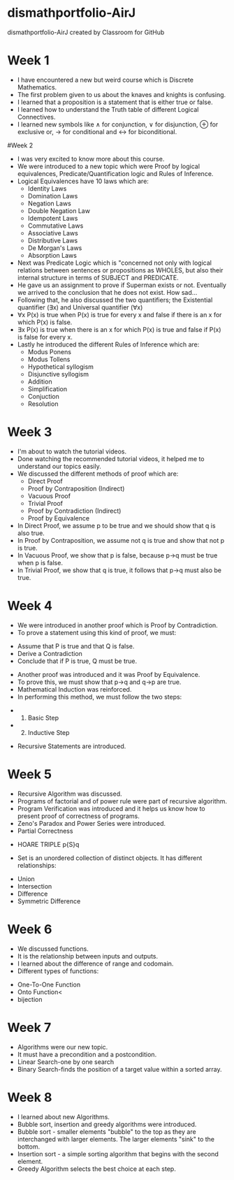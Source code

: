 # dismathportfolio-AirJ
dismathportfolio-AirJ created by Classroom for GitHub

# Week 1
- I have encountered a new but weird course which is Discrete Mathematics.
- The first problem given to us about the knaves and knights is confusing.
- I learned that a proposition is a statement that is either true or false.
- I learned how to understand the Truth table of different Logical Connectives.
- I learned new symbols like ∧ for conjunction, ∨ for disjunction, ⊕ for  exclusive or,  → for conditional and ↔ for biconditional.

 #Week 2
- I was very excited to know more about this course.
- We were introduced to a new topic which were Proof by logical equivalences, Predicate/Quantification logic and Rules of Inference.
- Logical Equivalences have 10 laws which are:
  * Identity Laws
  * Domination Laws
  * Negation Laws
  * Double Negation Law
  * Idempotent Laws
  * Commutative Laws
  * Associative Laws
  * Distributive Laws
  * De Morgan's Laws
  * Absorption Laws
- Next was Predicate Logic which is "concerned not only with logical relations between sentences or propositions as WHOLES, but also their internal structure in terms of SUBJECT and PREDICATE.
- He gave us an assignment to prove if Superman exists or not. Eventually we arrived to the conclusion that he does not exist. How sad...
- Following that, he also discussed the two quantifiers; the Existential quantifier (∃x) and Universal quantifier (∀x)
- ∀x P(x) is true when P(x) is true for every x and false if there is an x for which P(x) is false.
- ∃x P(x) is true when there is an x for which P(x) is true and false if P(x) is false for every x.
- Lastly he introduced the different Rules of Inference which are:
  * Modus Ponens
  * Modus Tollens
  * Hypothetical syllogism
  * Disjunctive syllogism
  * Addition
  * Simplification
  * Conjuction
  * Resolution

# Week 3
- I'm about to watch the tutorial videos. 
- Done watching the recommended tutorial videos, it helped me to understand our topics easily.
- We discussed the different methods of proof which are:
  * Direct Proof
  * Proof by Contraposition (Indirect)
  * Vacuous Proof
  * Trivial Proof
  * Proof by Contradiction (Indirect)
  * Proof by Equivalence
- In Direct Proof, we assume p to be true and we should show that q is also true.
- In Proof by Contraposition, we assume not q is true and show that not p is true.
- In Vacuous Proof, we show that p is false, because p->q must be true when p is false.
- In Trivial Proof, we show that q is true, it follows that p->q must also be true.

# Week 4
- We were introduced in another proof which is Proof by Contradiction.
- To prove a statement using this kind of proof, we must:
 * Assume that P is true and that Q is false.
 * Derive a Contradiction
 * Conclude that if P is true, Q must be true.
- Another proof was introduced and it was Proof by Equivalence.
- To prove this, we must show that p->q and q->p are true.
- Mathematical Induction was reinforced.
- In performing this method, we must follow the two steps: 
 * 1. Basic Step
 * 2. Inductive Step
- Recursive Statements are introduced.

# Week 5
- Recursive Algorithm was discussed.
- Programs of factorial and of power rule were part of recursive algorithm.
- Program Verification was introduced and it helps us know how to present proof of correctness of programs.
- Zeno's Paradox and Power Series were introduced.
- Partial Correctness
 * HOARE TRIPLE p{S}q
- Set is an unordered collection of distinct objects. It has different relationships:
 * Union
 * Intersection
 * Difference
 * Symmetric Difference

# Week 6
- We discussed functions.
- It is the relationship between inputs and outputs.
- I learned about the difference of range and codomain.
- Different types of functions:
 * One-To-One Function 
 * Onto Function< 
 * bijection

# Week 7
- Algorithms were our new topic.
- It must have a precondition and a postcondition.
- Linear Search-one by one search
- Binary Search-finds the position of a target value within a sorted array.

# Week 8
- I learned about new Algorithms.
- Bubble sort, insertion and greedy algorithms were introduced.
- Bubble sort - smaller elements "bubble" to the top as they are interchanged with larger elements. The larger elements "sink" to the bottom.
- Insertion sort - a simple sorting algorithm that begins with the second element.
- Greedy Algorithm selects the best choice at each step.

